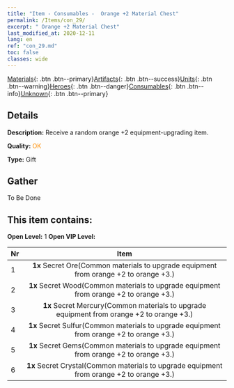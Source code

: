 ```yaml
---
title: "Item - Consumables -  Orange +2 Material Chest"
permalink: /Items/con_29/
excerpt: " Orange +2 Material Chest"
last_modified_at: 2020-12-11
lang: en
ref: "con_29.md"
toc: false
classes: wide
---
```

 [Materials](/Items/){: .btn .btn--primary}[Artifacts](/Items/Artifacts/){: .btn .btn--success}[Units](/Items/Units/){: .btn .btn--warning}[Heroes](/Items/Heroes/){: .btn .btn--danger}[Consumables](/Items/Consumables/){: .btn .btn--info}[Unknown](/Items/Unknown/){: .btn .btn--primary}

## Details
 **Description:** Receive a random orange +2 equipment-upgrading item.

 **Quality:** <span style="color: #FF8C00">OK</span>

 **Type:** Gift

## Gather

  To Be Done

## This item contains:

 **Open Level:** 1
 **Open VIP Level:** 

  | Nr |      Item    |
  |:---|:------------:|
  | 1 |  **1x** Secret Ore(Common materials to upgrade equipment from orange +2 to orange +3.) | 
  | 2 |  **1x** Secret Wood(Common materials to upgrade equipment from orange +2 to orange +3.) | 
  | 3 |  **1x** Secret Mercury(Common materials to upgrade equipment from orange +2 to orange +3.) | 
  | 4 |  **1x** Secret Sulfur(Common materials to upgrade equipment from orange +2 to orange +3.) | 
  | 5 |  **1x** Secret Gems(Common materials to upgrade equipment from orange +2 to orange +3.) | 
  | 6 |  **1x** Secret Crystal(Common materials to upgrade equipment from orange +2 to orange +3.) | 
